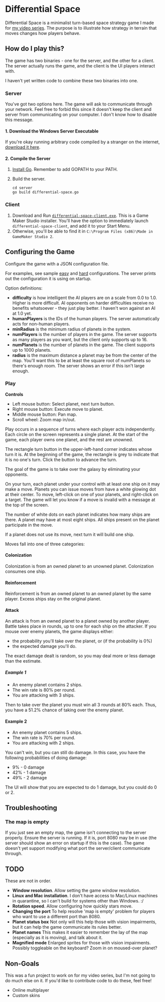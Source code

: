# Differential Space
Differential Space is a minimalist turn-based space strategy game I made for [my video series](https://www.youtube.com/channel/UC29CSoWw7ASMCTcjzc-7k0w).
The purpose is to illustrate how strategy in terrain that moves changes how players behave.

## How do I play this?
The game has two binaries - one for the server, and the other for a client.
The server actually runs the game, and the client is the UI players interact with.

I haven't yet written code to combine these two binaries into one.

### Server
You've got two options here.
The game will ask to communicate through your network.
Feel free to forbid this since it doesn't keep the client and server from communicating on your computer.
I don't know how to disable this message.

#### 1. Download the Windows Server Executable
If you're okay running arbitrary code compiled by a stranger on the internet, [download it here](bin/differential-space-server.exe).

#### 2. Compile the Server
1. [Install Go](https://golang.org/doc/install). Remember to add GOPATH to your PATH.
1. Build the server.

   ```
   cd server
   go build differential-space.go
   ```

### Client
1. Download and Run [`differential-space-client.exe`](bin/differential-space-client.exe).
This is a Game Maker Studio installer.
You'll have the option to immediately launch `differential-space-client`, and add it to your Start Menu.
1. Otherwise, you'll be able to find it in `C:\Program Files (x86)\Made in GameMaker Studio 2`.

## Configuring the Game
Configure the game with a JSON configuration file.

For examples, see sample [easy](server/easy.json) and [hard](server/hard.json) configurations.
The server prints out the configuration it is using on startup.

Option definitions:
- **difficulty** is how intelligent the AI players are on a scale from 0.0 to 1.0.
Higher is more difficult. 
AI opponents on harder difficulties receive no benefits whatsoever - they just play better.
I haven't won against an AI at 1.0 yet.
- **humanPlayers** is the IDs of the human players.
The server automatically acts for non-human players.
- **minRadius** is the minimum radius of planets in the system.
- **numPlayers** is the number of players in the game.
The server supports as many players as you want, but the client only supports up to 16.
- **numPlanets** is the number of planets in the game.
The client supports up to 1000 planets.
- **radius** is the maximum distance a planet may be from the center of the map.
You'll want this to be at least the square root of numPlanets so there's enough room.
The server shows an error if this isn't large enough.

### Play
**Controls**
- Left mouse button: Select planet, next turn button.
- Right mouse button: Execute move to planet.
- Middle mouse button: Pan map.
- Scroll wheel: Zoom map in/out.

Play occurs in a sequence of turns where each player acts independently.
Each circle on the screen represents a single planet.
At the start of the game, each player owns one planet, and the rest are unowned.

The rectangle turn button in the upper-left-hand corner indicates whose turn it is.
At the beginning of the game, the rectangle is grey to indicate that it is no one's turn.
Click the button to advance the turn.

The goal of the game is to take over the galaxy by eliminating your opponents.

On your turn, each planet under your control with at least one ship on it may make a move.
Planets you can issue moves from have a white glowing dot at their center.
To move, left-click on one of your planets, and right-click on a target.
The game will let you know if a move is invalid with a message at the top of the screen.

The number of white dots on each planet indicates how many ships are there.
A planet may have at most eight ships.
All ships present on the planet participate in the move.

If a planet does not use its move, next turn it will build one ship.

Moves fall into one of three categories:
#### Colonization
Colonization is from an owned planet to an unowned planet.
Colonization consumes one ship.
#### Reinforcement
Reinforcement is from an owned planet to an owned planet by the same player.
Excess ships stay on the original planet.
#### Attack
An attack is from an owned planet to a planet owned by another player.
Battle takes place in rounds, up to one for each ship on the attacker.
If you mouse over enemy planets, the game displays either:
- the probability you'll take over the planet, or (if the probability is 0%)
- the expected damage you'll do.

The exact damage dealt is random, so you may deal more or less damage than the estimate.

##### Example 1
- An enemy planet contains 2 ships.
- The win rate is 80% per round.
- You are attacking with 3 ships.

Then to take over the planet you must win all 3 rounds at 80% each.
Thus, you have a 51.2% chance of taking over the enemy planet.

#### Example 2
- An enemy planet contains 5 ships.
- The win rate is 70% per round.
- You are attacking with 2 ships.

You can't win, but you can still do damage.
In this case, you have the following probabilities of doing damage:
- 9% - 0 damage
- 42% - 1 damage
- 49% - 2 damage

The UI will show that you are expected to do 1 damage, but you could do 0 or 2.

## Troubleshooting

### The map is empty
If you just see an empty map, the game isn't connecting to the server properly.
Ensure the server is running.
If it is, port 8080 may be in use (the server should show an error on startup if this is the case).
The game doesn't yet support modifying what port the server/client communicate through.

## TODO
These are not in order.

- **Window resolution**.
Allow setting the game window resolution.
- **Linux and Mac installation**.
I don't have access to Mac/Linux machines in quarantine, so I can't build for systems other than Windows. :/
- **Rotation speed**.
Allow configuring how quickly stars move.
- **Changing the port**
To help resolve 'map is empty' problem for players who want to use a different port than 8080.
- **Planet status box**
Not only will this help those with vision impairments, but it can help the game communicate its rules better.
- **Planet names**
This makes it easier to remember the lay of the map (especially as it is moving), and talk about it.
- **Magnified mode**
Enlarged sprites for those with vision impairments.
Possibly toggleable on the keyboard?
Zoom in on moused-over planet?

## Non-Goals
This was a fun project to work on for my video series, but I'm not going to do much else on it.
If you'd like to contribute code to do these, feel free!

- Online multiplayer
- Custom skins
